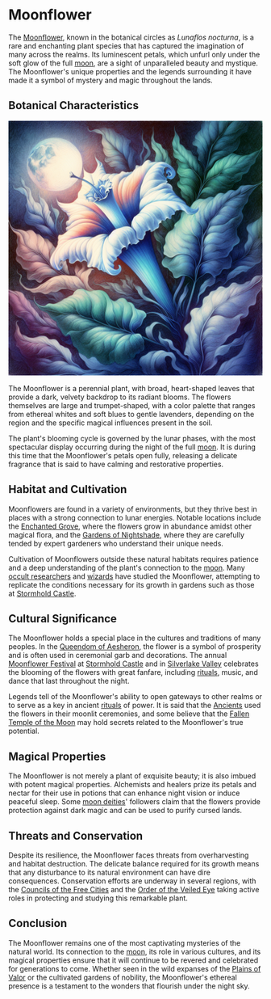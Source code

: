 # Moonflower

The [Moonflower](Moonflower.md), known in the botanical circles as *Lunaflos nocturna*, is a rare and enchanting plant species that has captured the imagination of many across the realms. Its luminescent petals, which unfurl only under the soft glow of the full [moon](Moon.md), are a sight of unparalleled beauty and mystique. The Moonflower's unique properties and the legends surrounding it have made it a symbol of mystery and magic throughout the lands.

## Botanical Characteristics

![Botanical Characteristics](../../images/Moonflower_S_Botanical%20Characteristics.png)

The Moonflower is a perennial plant, with broad, heart-shaped leaves that provide a dark, velvety backdrop to its radiant blooms. The flowers themselves are large and trumpet-shaped, with a color palette that ranges from ethereal whites and soft blues to gentle lavenders, depending on the region and the specific magical influences present in the soil.

The plant's blooming cycle is governed by the lunar phases, with the most spectacular display occurring during the night of the full [moon](Moon.md). It is during this time that the Moonflower's petals open fully, releasing a delicate fragrance that is said to have calming and restorative properties.

## Habitat and Cultivation

Moonflowers are found in a variety of environments, but they thrive best in places with a strong connection to lunar energies. Notable locations include the [Enchanted Grove](Enchanted%20Grove.md), where the flowers grow in abundance amidst other magical flora, and the [Gardens of Nightshade](Gardens%20of%20Nightshade.md), where they are carefully tended by expert gardeners who understand their unique needs.

Cultivation of Moonflowers outside these natural habitats requires patience and a deep understanding of the plant's connection to the [moon](Moon.md). Many [occult researchers](Occult%20Researchers.md) and [wizards](Wizard.md) have studied the Moonflower, attempting to replicate the conditions necessary for its growth in gardens such as those at [Stormhold Castle](Stormhold%20Castle.md).

## Cultural Significance

The Moonflower holds a special place in the cultures and traditions of many peoples. In the [Queendom of Aesheron](Queendom%20of%20Aesheron.md), the flower is a symbol of prosperity and is often used in ceremonial garb and decorations. The annual [Moonflower Festival](Moonflower%20Festival.md) at [Stormhold Castle](Stormhold%20Castle.md) and in [Silverlake Valley](Silverlake%20Valley.md) celebrates the blooming of the flowers with great fanfare, including [rituals](Rituals.md), music, and dance that last throughout the night.

Legends tell of the Moonflower's ability to open gateways to other realms or to serve as a key in ancient [rituals](Rituals.md) of power. It is said that the [Ancients](Ancients.md) used the flowers in their moonlit ceremonies, and some believe that the [Fallen Temple of the Moon](Fallen%20Temple%20of%20the%20Moon.md) may hold secrets related to the Moonflower's true potential.

## Magical Properties

The Moonflower is not merely a plant of exquisite beauty; it is also imbued with potent magical properties. Alchemists and healers prize its petals and nectar for their use in potions that can enhance night vision or induce peaceful sleep. Some [moon deities](Moon%20Deities.md)' followers claim that the flowers provide protection against dark magic and can be used to purify cursed lands.

## Threats and Conservation

Despite its resilience, the Moonflower faces threats from overharvesting and habitat destruction. The delicate balance required for its growth means that any disturbance to its natural environment can have dire consequences. Conservation efforts are underway in several regions, with the [Councils of the Free Cities](Councils%20of%20the%20Free%20Cities.md) and the [Order of the Veiled Eye](Order%20of%20the%20Veiled%20Eye.md) taking active roles in protecting and studying this remarkable plant.

## Conclusion

The Moonflower remains one of the most captivating mysteries of the natural world. Its connection to the [moon](Moon.md), its role in various cultures, and its magical properties ensure that it will continue to be revered and celebrated for generations to come. Whether seen in the wild expanses of the [Plains of Valor](Plains%20of%20Valor.md) or the cultivated gardens of nobility, the Moonflower's ethereal presence is a testament to the wonders that flourish under the night sky.